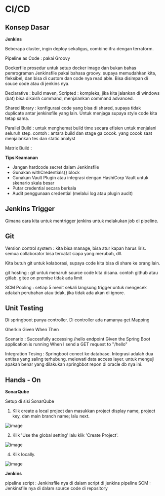 # CI/CD

## Konsep Dasar
**Jenkins**

Beberapa cluster, ingin deploy sekaligus, combine ifra dengan terraform. 

Pipeline as Code : pakai Groovy

Dockerfile prosedur untuk setup docker image dan bukan bahas pemrograman
Jenkinsfile pakai bahasa groovy. supaya memudahkan kita, fleksibel, dan bisa di custom dan code nya read able. Bisa disimpan di souce code atau di jenkins nya.

Declarative : build maven, 
Scripted : kompleks, jika kita jalankan di windows (bat) bisa dikaish command, menjalankan command advanced.

Shared library : konfigurasi code yang bisa di shared, supaya tidak duplicate antar jenkinsfile yang lain. Untuk menjaga supaya style code kita tetap sama. 

Parallel Build : untuk menghemat build time secara efisien untuk menjalani seluruh step.
contoh : antara build dan stage ga cocok. yang cocok saat menjalankan tes dan static analyst

Matrix Build :

**Tips Keamanan**

- Jangan hardcode secret dalam Jenkinsfile
- Gunakan withCredentials{} block
- Gunakan Vault Plugin atau integrasi dengan HashiCorp Vault untuk skenario skala besar
- Putar credential secara berkala
- Audit penggunaan credential (melalui log atau plugin audit)

## Jenkins Trigger
Gimana cara kita untuk mentrigger jenkins untuk melakukan job di pipeline.

## Git
Version control system : kita bisa manage, bisa atur kapan harus liris. semua collaborator bisa tercatat siapa yang merubah, dll.

Kita butuh git untuk kolaborasi, supaya code kita bisa di share ke orang lain.

git hosting : git untuk menaruh source code kita disana. contoh github atau gitlab. gitee on premise tidak ada limit

SCM Pooling : setiap 5 menit sekali langsung trigger untuk mengecek adakah perubahan atau tidak, jika tidak ada akan di ignore.

## Unit Testing
Di springboot punya controller. Di controller ada namanya get Mapping

Gherkin
Given
When
Then

Scenario : Succesfully accessing /hello endpoint
Given the Spring Boot application is running
When I send a GET request to "/hello"

Integration Tesing : Springboot conect ke database. Integrasi adalah dua entitas yang saling terhubung. melewati data access layer. untuk menguji apakah benar yang dilakukan springbbot repon di oracle db nya ini.

## Hands - On

**SonarQube**

Setup di sisi SonarQube

1. Klik create a local project dan masukkan project display name, project key, dan main branch name; lalu next.
   
![image](https://github.com/user-attachments/assets/5d228bba-adf3-4819-9b13-3c5ea3e727fd)

2. Klik 'Use the global setting' lalu klik 'Create Project'.
   
![image](https://github.com/user-attachments/assets/c4f05477-e105-4b51-8b7a-a98d69373bc8)

4. Klik locally.
   
![image](https://github.com/user-attachments/assets/3f68b462-d9bf-48dc-baa8-315b7c899377)


**Jenkins**

pipeline script : Jenkinsfile nya di dalam script di jenkins
pipeline SCM : Jenkinsfile nya di dalam source code di repository










